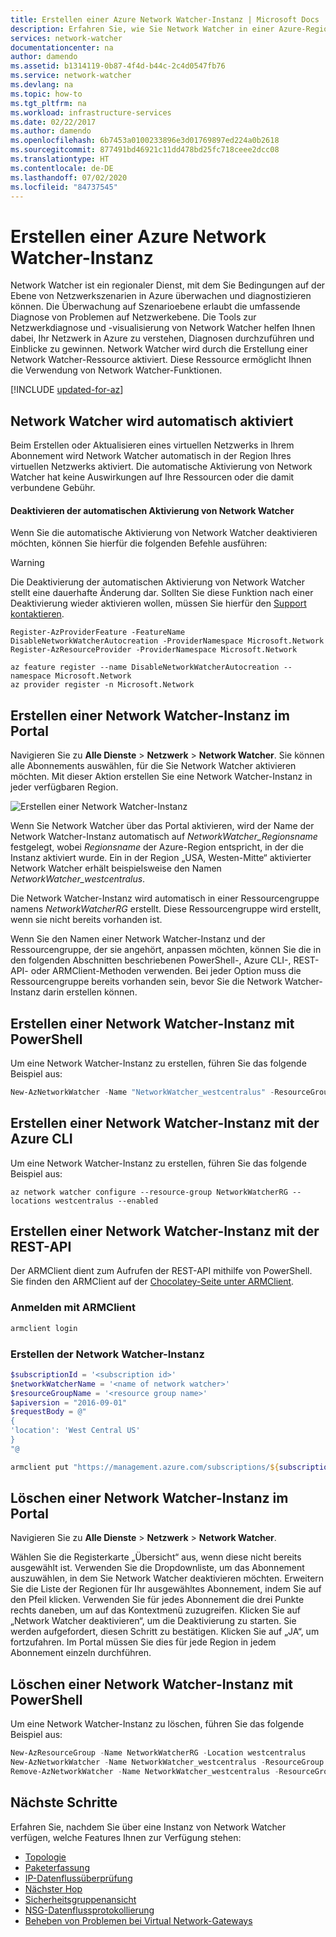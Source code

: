 ```yaml
---
title: Erstellen einer Azure Network Watcher-Instanz | Microsoft Docs
description: Erfahren Sie, wie Sie Network Watcher in einer Azure-Region aktivieren.
services: network-watcher
documentationcenter: na
author: damendo
ms.assetid: b1314119-0b87-4f4d-b44c-2c4d0547fb76
ms.service: network-watcher
ms.devlang: na
ms.topic: how-to
ms.tgt_pltfrm: na
ms.workload: infrastructure-services
ms.date: 02/22/2017
ms.author: damendo
ms.openlocfilehash: 6b7453a0100233896e3d01769897ed224a0b2618
ms.sourcegitcommit: 877491bd46921c11dd478bd25fc718ceee2dcc08
ms.translationtype: HT
ms.contentlocale: de-DE
ms.lasthandoff: 07/02/2020
ms.locfileid: "84737545"
---
```

# <a name="create-an-azure-network-watcher-instance"></a>Erstellen einer Azure Network Watcher-Instanz

Network Watcher ist ein regionaler Dienst, mit dem Sie Bedingungen auf der Ebene von Netzwerkszenarien in Azure überwachen und diagnostizieren können. Die Überwachung auf Szenarioebene erlaubt die umfassende Diagnose von Problemen auf Netzwerkebene. Die Tools zur Netzwerkdiagnose und -visualisierung von Network Watcher helfen Ihnen dabei, Ihr Netzwerk in Azure zu verstehen, Diagnosen durchzuführen und Einblicke zu gewinnen. Network Watcher wird durch die Erstellung einer Network Watcher-Ressource aktiviert. Diese Ressource ermöglicht Ihnen die Verwendung von Network Watcher-Funktionen.


[!INCLUDE [updated-for-az](../../includes/updated-for-az.md)]

## <a name="network-watcher-is-automatically-enabled"></a>Network Watcher wird automatisch aktiviert
Beim Erstellen oder Aktualisieren eines virtuellen Netzwerks in Ihrem Abonnement wird Network Watcher automatisch in der Region Ihres virtuellen Netzwerks aktiviert. Die automatische Aktivierung von Network Watcher hat keine Auswirkungen auf Ihre Ressourcen oder die damit verbundene Gebühr.

#### <a name="opt-out-of-network-watcher-automatic-enablement"></a>Deaktivieren der automatischen Aktivierung von Network Watcher
Wenn Sie die automatische Aktivierung von Network Watcher deaktivieren möchten, können Sie hierfür die folgenden Befehle ausführen:

> [!WARNING]
> Die Deaktivierung der automatischen Aktivierung von Network Watcher stellt eine dauerhafte Änderung dar. Sollten Sie diese Funktion nach einer Deaktivierung wieder aktivieren wollen, müssen Sie hierfür den [Support kontaktieren](https://azure.microsoft.com/support/options/).

```azurepowershell-interactive
Register-AzProviderFeature -FeatureName DisableNetworkWatcherAutocreation -ProviderNamespace Microsoft.Network
Register-AzResourceProvider -ProviderNamespace Microsoft.Network
```

```azurecli-interactive
az feature register --name DisableNetworkWatcherAutocreation --namespace Microsoft.Network
az provider register -n Microsoft.Network
```



## <a name="create-a-network-watcher-in-the-portal"></a>Erstellen einer Network Watcher-Instanz im Portal

Navigieren Sie zu **Alle Dienste** > **Netzwerk** > **Network Watcher**. Sie können alle Abonnements auswählen, für die Sie Network Watcher aktivieren möchten. Mit dieser Aktion erstellen Sie eine Network Watcher-Instanz in jeder verfügbaren Region.

![Erstellen einer Network Watcher-Instanz](./media/network-watcher-create/figure1.png)

Wenn Sie Network Watcher über das Portal aktivieren, wird der Name der Network Watcher-Instanz automatisch auf *NetworkWatcher_Regionsname* festgelegt, wobei *Regionsname* der Azure-Region entspricht, in der die Instanz aktiviert wurde. Ein in der Region „USA, Westen-Mitte“ aktivierter Network Watcher erhält beispielsweise den Namen *NetworkWatcher_westcentralus*.

Die Network Watcher-Instanz wird automatisch in einer Ressourcengruppe namens *NetworkWatcherRG* erstellt. Diese Ressourcengruppe wird erstellt, wenn sie nicht bereits vorhanden ist.

Wenn Sie den Namen einer Network Watcher-Instanz und der Ressourcengruppe, der sie angehört, anpassen möchten, können Sie die in den folgenden Abschnitten beschriebenen PowerShell-, Azure CLI-, REST-API- oder ARMClient-Methoden verwenden. Bei jeder Option muss die Ressourcengruppe bereits vorhanden sein, bevor Sie die Network Watcher-Instanz darin erstellen können.  

## <a name="create-a-network-watcher-with-powershell"></a>Erstellen einer Network Watcher-Instanz mit PowerShell

Um eine Network Watcher-Instanz zu erstellen, führen Sie das folgende Beispiel aus:

```powershell
New-AzNetworkWatcher -Name "NetworkWatcher_westcentralus" -ResourceGroupName "NetworkWatcherRG" -Location "West Central US"
```

## <a name="create-a-network-watcher-with-the-azure-cli"></a>Erstellen einer Network Watcher-Instanz mit der Azure CLI

Um eine Network Watcher-Instanz zu erstellen, führen Sie das folgende Beispiel aus:

```azurecli
az network watcher configure --resource-group NetworkWatcherRG --locations westcentralus --enabled
```

## <a name="create-a-network-watcher-with-the-rest-api"></a>Erstellen einer Network Watcher-Instanz mit der REST-API

Der ARMClient dient zum Aufrufen der REST-API mithilfe von PowerShell. Sie finden den ARMClient auf der [Chocolatey-Seite unter ARMClient](https://chocolatey.org/packages/ARMClient).

### <a name="log-in-with-armclient"></a>Anmelden mit ARMClient

```powerShell
armclient login
```

### <a name="create-the-network-watcher"></a>Erstellen der Network Watcher-Instanz

```powershell
$subscriptionId = '<subscription id>'
$networkWatcherName = '<name of network watcher>'
$resourceGroupName = '<resource group name>'
$apiversion = "2016-09-01"
$requestBody = @"
{
'location': 'West Central US'
}
"@

armclient put "https://management.azure.com/subscriptions/${subscriptionId}/resourceGroups/${resourceGroupName}/providers/Microsoft.Network/networkWatchers/${networkWatcherName}?api-version=${api-version}" $requestBody
```

## <a name="delete-a-network-watcher-in-the-portal"></a>Löschen einer Network Watcher-Instanz im Portal

Navigieren Sie zu **Alle Dienste** > **Netzwerk** > **Network Watcher**.

Wählen Sie die Registerkarte „Übersicht“ aus, wenn diese nicht bereits ausgewählt ist. Verwenden Sie die Dropdownliste, um das Abonnement auszuwählen, in dem Sie Network Watcher deaktivieren möchten.
Erweitern Sie die Liste der Regionen für Ihr ausgewähltes Abonnement, indem Sie auf den Pfeil klicken. Verwenden Sie für jedes Abonnement die drei Punkte rechts daneben, um auf das Kontextmenü zuzugreifen.
Klicken Sie auf „Network Watcher deaktivieren“, um die Deaktivierung zu starten. Sie werden aufgefordert, diesen Schritt zu bestätigen. Klicken Sie auf „JA“, um fortzufahren.
Im Portal müssen Sie dies für jede Region in jedem Abonnement einzeln durchführen.


## <a name="delete-a-network-watcher-with-powershell"></a>Löschen einer Network Watcher-Instanz mit PowerShell

Um eine Network Watcher-Instanz zu löschen, führen Sie das folgende Beispiel aus:

```powershell
New-AzResourceGroup -Name NetworkWatcherRG -Location westcentralus
New-AzNetworkWatcher -Name NetworkWatcher_westcentralus -ResourceGroup NetworkWatcherRG -Location westcentralus
Remove-AzNetworkWatcher -Name NetworkWatcher_westcentralus -ResourceGroup NetworkWatcherRG
```

## <a name="next-steps"></a>Nächste Schritte

Erfahren Sie, nachdem Sie über eine Instanz von Network Watcher verfügen, welche Features Ihnen zur Verfügung stehen:

* [Topologie](network-watcher-topology-overview.md)
* [Paketerfassung](network-watcher-packet-capture-overview.md)
* [IP-Datenflussüberprüfung](network-watcher-ip-flow-verify-overview.md)
* [Nächster Hop](network-watcher-next-hop-overview.md)
* [Sicherheitsgruppenansicht](network-watcher-security-group-view-overview.md)
* [NSG-Datenflussprotokollierung](network-watcher-nsg-flow-logging-overview.md)
* [Beheben von Problemen bei Virtual Network-Gateways](network-watcher-troubleshoot-overview.md)
